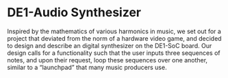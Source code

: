 # DE1-Audio Synthesizer
Inspired   by   the   mathematics   of   various   harmonics   in   music,   we   set   out   for   a   project   that deviated   from   the   norm   of   a   hardware   video   game,   and   decided   to   design   and   describe   an digital   synthesizer   on   the   DE1-SoC   board.   Our   design   calls   for   a   functionality   such   that   the   user inputs   three   sequences   of   notes,   and   upon   their   request,   loop   these   sequences   over   one another,   similar   to   a   “launchpad”   that   many   music   producers   use.   
